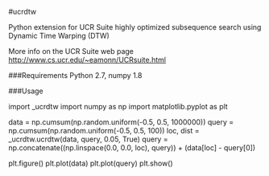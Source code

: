 #ucrdtw

Python extension for UCR Suite highly optimized subsequence search using Dynamic Time Warping (DTW)

More info on the UCR Suite web page http://www.cs.ucr.edu/~eamonn/UCRsuite.html

###Requirements
Python 2.7, numpy 1.8

###Usage

  import _ucrdtw
  import numpy as np
  import matplotlib.pyplot as plt

  data = np.cumsum(np.random.uniform(-0.5, 0.5, 1000000))
  query = np.cumsum(np.random.uniform(-0.5, 0.5, 100))
  loc, dist = _ucrdtw.ucrdtw(data, query, 0.05, True)
  query = np.concatenate((np.linspace(0.0, 0.0, loc), query)) + (data[loc] - query[0])

  plt.figure()
  plt.plot(data)
  plt.plot(query)
  plt.show()
